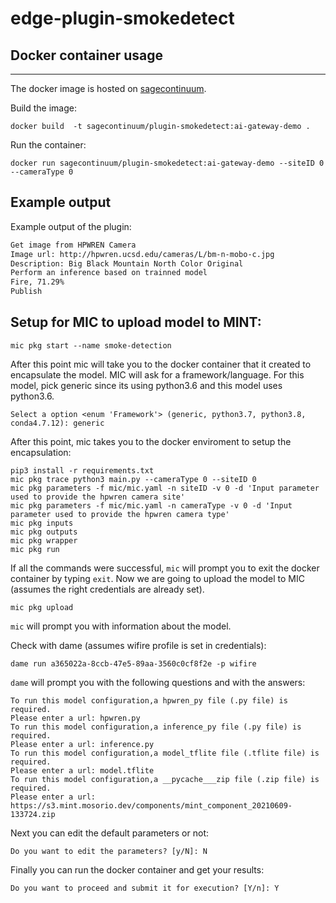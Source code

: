 # edge-plugin-smokedetect

## Docker container usage
-------------
The docker image is hosted on [sagecontinuum](https://hub.docker.com/orgs/sagecontinuum).

Build the image:
```
docker build  -t sagecontinuum/plugin-smokedetect:ai-gateway-demo .
```
Run the container:
```
docker run sagecontinuum/plugin-smokedetect:ai-gateway-demo --siteID 0 --cameraType 0
```

## Example output

Example output of the plugin:
```bash
Get image from HPWREN Camera
Image url: http://hpwren.ucsd.edu/cameras/L/bm-n-mobo-c.jpg
Description: Big Black Mountain North Color Original
Perform an inference based on trainned model
Fire, 71.29%
Publish
```
## Setup for MIC to upload model to MINT:

```
mic pkg start --name smoke-detection
```
After this point mic will take you to the docker container that it created to encapsulate the model.
MIC will ask for a framework/language. For this model, pick generic since its using python3.6 and this model uses python3.6.
```
Select a option <enum 'Framework'> (generic, python3.7, python3.8, conda4.7.12): generic
```

After this point, mic takes you to the docker enviroment to setup the encapsulation:
```
pip3 install -r requirements.txt
mic pkg trace python3 main.py --cameraType 0 --siteID 0
mic pkg parameters -f mic/mic.yaml -n siteID -v 0 -d 'Input parameter used to provide the hpwren camera site'
mic pkg parameters -f mic/mic.yaml -n cameraType -v 0 -d 'Input parameter used to provide the hpwren camera type'
mic pkg inputs
mic pkg outputs
mic pkg wrapper
mic pkg run
```
If all the commands were successful, `mic` will prompt you to exit the docker container by typing `exit`.
Now we are going to upload the model to MIC (assumes the right credentials are already set).
```
mic pkg upload
```
`mic` will prompt you with information about the model.

Check with dame (assumes wifire profile is set in credentials):
```
dame run a365022a-8ccb-47e5-89aa-3560c0cf8f2e -p wifire
```
`dame` will prompt you with the following questions and with the answers:
```
To run this model configuration,a hpwren_py file (.py file) is required.
Please enter a url: hpwren.py
To run this model configuration,a inference_py file (.py file) is required.
Please enter a url: inference.py
To run this model configuration,a model_tflite file (.tflite file) is required.
Please enter a url: model.tflite
To run this model configuration,a __pycache___zip file (.zip file) is required.
Please enter a url: https://s3.mint.mosorio.dev/components/mint_component_20210609-133724.zip
```

Next you can edit the default parameters or not:
```
Do you want to edit the parameters? [y/N]: N
```
Finally you can run the docker container and get your results:
```
Do you want to proceed and submit it for execution? [Y/n]: Y
```